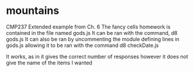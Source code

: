 # mountains
CMP237 Extended example from Ch. 6
The fancy cells homework is contained in the file named gods.js
It can be ran with the command, d8 gods.js
It can also be ran by uncommenting the module defining lines in gods.js allowing it to be ran with the command d8 checkDate.js

It works, as in it gives the correct number of responses however it does not give the name of the items I wanted
